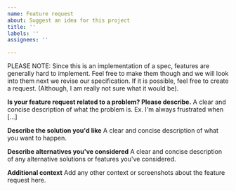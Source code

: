 ```yaml
---
name: Feature request
about: Suggest an idea for this project
title: ''
labels: ''
assignees: ''

---
```


PLEASE NOTE: Since this is an implementation of a spec, features are generally hard to implement. Feel free to make them though and we will look into them next we revise our specification. If it is possible, feel free to create a request. (Although, I am really not sure what it would be).

**Is your feature request related to a problem? Please describe.**
A clear and concise description of what the problem is. Ex. I'm always frustrated when [...]

**Describe the solution you'd like**
A clear and concise description of what you want to happen.

**Describe alternatives you've considered**
A clear and concise description of any alternative solutions or features you've considered.

**Additional context**
Add any other context or screenshots about the feature request here.
